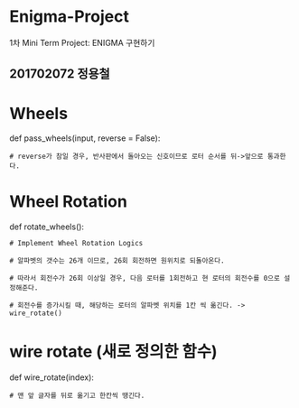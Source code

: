 # Enigma-Project
1차 Mini Term Project: ENIGMA 구현하기

## 201702072 정용철

# Wheels
def pass_wheels(input, reverse = False):

    # reverse가 참일 경우, 반사판에서 돌아오는 신호이므로 로터 순서를 뒤->앞으로 통과한다.

# Wheel Rotation
def rotate_wheels():

    # Implement Wheel Rotation Logics
    
    # 알파벳의 갯수는 26개 이므로, 26회 회전하면 원위치로 되돌아온다.
    
    # 따라서 회전수가 26회 이상일 경우, 다음 로터를 1회전하고 현 로터의 회전수를 0으로 설정해준다.
    
    # 회전수를 증가시킬 때, 해당하는 로터의 알파벳 위치를 1칸 씩 옮긴다. -> wire_rotate()
    
# wire rotate (새로 정의한 함수)
def wire_rotate(index):
    
    # 맨 앞 글자를 뒤로 옮기고 한칸씩 땡긴다.
